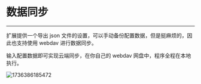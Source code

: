 # 数据同步

---

扩展提供一个导出 json 文件的设置，可以手动备份配置数据，但是挺麻烦的，因此也支持使用 webdav 进行数据同步。

输入配置数据即可实现云端同步，在你自己的 webdav 网盘中，程序全程在本地执行。

![1736386185472](https://imgurl.zishu.me/2025/01/1736386185472.webp)
